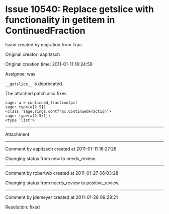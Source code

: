 # Issue 10540: Replace __getslice__ with functionality in __getitem__ in ContinuedFraction

Issue created by migration from Trac.

Original creator: aapitzsch

Original creation time: 2011-01-11 16:24:59

Assignee: was

`__getslice__` is deprecated.

The attached patch also fixes

```
sage: a = continued_fraction(pi)
sage: type(a[2:5])
<class 'sage.rings.contfrac.ContinuedFraction'>
sage: type(a[2:5:1])
<type 'list'>
```



---

Attachment


---

Comment by aapitzsch created at 2011-01-11 16:27:26

Changing status from new to needs_review.


---

Comment by robertwb created at 2011-01-27 06:03:28

Changing status from needs_review to positive_review.


---

Comment by jdemeyer created at 2011-01-28 09:29:21

Resolution: fixed
